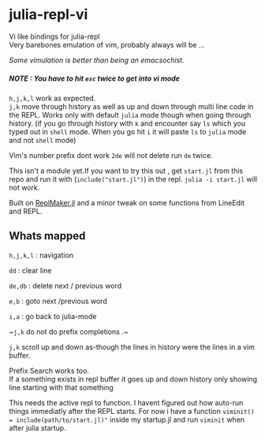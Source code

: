 # julia-repl-vi
Vi like bindings for julia-repl<br>
Very barebones emulation of vim, probably always will be ... 

_Some vimulation is better than being an emacsochist._


##### NOTE : You have to hit `esc` **twice** to get into vi mode 

`h,j,k,l` work as expected.<br>
`j,k` move through history as well as up and down through multi line code in the REPL. 
Works only with default `julia` mode though when going through history. (if you go through
history with `k` and encounter say `ls` which you typed out in `shell` mode. When you
go hit `i` it will paste `ls` to `julia` mode and not `shell` mode)

Vim's number prefix dont work `2de` will not delete run `de` twice.

This isn't a module yet.If you want to try this out , get `start.jl` from this repo and run it with (`include("start.jl")`) in the repl.
`julia -i start.jl` will not work.

Built on [ReplMaker.jl](https://github.com/MasonProtter/ReplMaker.jl) and a minor tweak on some
functions from LineEdit and REPL.

## Whats mapped

`h,j,k,l` : navigation 

`dd` : clear line

`de,db` : delete next / previous word

`e,b` : goto next /previous word

`i,a` : go back to julia-mode

~`j,k` do not do prefix completions .~

`j,k` scroll up and down as-though the lines in history were the lines in a vim buffer.

Prefix Search works too.<br>
If a something exists in repl buffer it goes up and down history only showing line starting
with that something

This needs the active repl to function. I havent figured out how auto-run things immediatly after the REPL starts.
For now i have a function `viminit() = include(path/to/start.jl)"` inside my startup.jl and run `viminit` when after julia startup.
